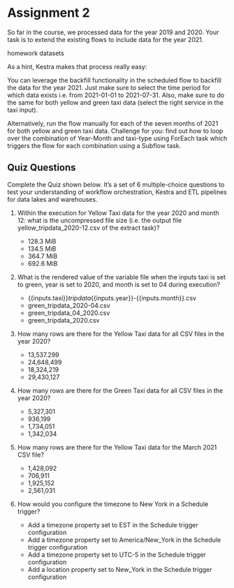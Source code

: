 # Assignment 2

So far in the course, we processed data for the year 2019 and 2020. Your task is to extend the existing flows to include data for the year 2021.

homework datasets

As a hint, Kestra makes that process really easy:

You can leverage the backfill functionality in the scheduled flow to backfill the data for the year 2021. Just make sure to select the time period for which data exists i.e. from 2021-01-01 to 2021-07-31. Also, make sure to do the same for both yellow and green taxi data (select the right service in the taxi input).

Alternatively, run the flow manually for each of the seven months of 2021 for both yellow and green taxi data. Challenge for you: find out how to loop over the combination of Year-Month and taxi-type using ForEach task which triggers the flow for each combination using a Subflow task.

## Quiz Questions

Complete the Quiz shown below. It’s a set of 6 multiple-choice questions to test your understanding of workflow orchestration, Kestra and ETL pipelines for data lakes and warehouses.

1. Within the execution for Yellow Taxi data for the year 2020 and month 12: what is the uncompressed file size (i.e. the output file yellow_tripdata_2020-12.csv of the extract task)?
    * 128.3 MiB
    * 134.5 MiB
    * 364.7 MiB
    * 692.6 MiB

2. What is the rendered value of the variable file when the inputs taxi is set to green, year is set to 2020, and month is set to 04 during execution?
    * {{inputs.taxi}}_tripdata_{{inputs.year}}-{{inputs.month}}.csv
    * green_tripdata_2020-04.csv
    * green_tripdata_04_2020.csv
    * green_tripdata_2020.csv

3. How many rows are there for the Yellow Taxi data for all CSV files in the year 2020?
    * 13,537.299
    * 24,648,499
    * 18,324,219
    * 29,430,127

4. How many rows are there for the Green Taxi data for all CSV files in the year 2020?
    * 5,327,301
    * 936,199
    * 1,734,051
    * 1,342,034

5. How many rows are there for the Yellow Taxi data for the March 2021 CSV file?
    * 1,428,092
    * 706,911
    * 1,925,152
    * 2,561,031

6. How would you configure the timezone to New York in a Schedule trigger?
    * Add a timezone property set to EST in the Schedule trigger configuration
    * Add a timezone property set to America/New_York in the Schedule trigger configuration
    * Add a timezone property set to UTC-5 in the Schedule trigger configuration
    * Add a location property set to New_York in the Schedule trigger configuration
